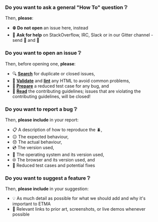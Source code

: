 ### Do you want to ask a general "How To" question :grey_question:

Then, **please**:

- :no_entry: **Do not open** an issue here, instead
- :mega: **Ask for help** on StackOverflow, IRC, Slack or in our Gitter channel - send :email: and :pray:

### Do you want to open an issue :grey_question:

Then, before opening one, **please**:

- :mag: **[Search](https://github.com/GHNewbiee/etma/issues?utf8=%E2%9C%93&q=is%3Aissue)** for duplicate or closed issues,
- :key: **[Validate](https://validator.w3.org/nu/)** and **[lint](https://github.com/twbs/bootlint#in-the-browser)** any HTML to avoid common problems,
- :ramen: **[Prepare](https://css-tricks.com/reduced-test-cases/)** a reduced test case for any bug, and
- :book: **[Read](https://github.com/etma/.github/CONTRIBUTING.md)** the contributing guidelines; issues that are violating the contributing guidelines, will be closed!

### Do you want to report a bug :grey_question:

Then, **please include** in your report:
- :clipboard: A description of how to reproduce the :beetle:,
- :neutral_face: The expected behaviour,
- :disappointed: The actual behaviour,
- :cd: The version used,
- :penguin: The operating system and its version used,
- :globe_with_meridians: The browser and its version used, and
- :wrench: Reduced test cases and potential fixes

### Do you want to suggest a feature :grey_question:

Then, **please include** in your suggestion:
- :bulb: As much detail as possible for what we should add and why it's important to ETMA
- :thought_balloon: Relevant links to prior art, screenshots, or live demos whenever possible

